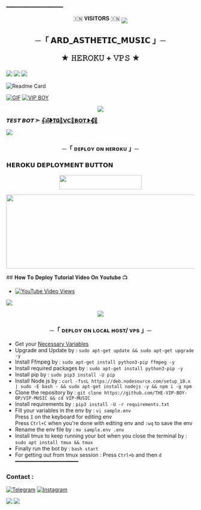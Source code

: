 ━━━━━━━━━━━━━━━━━━
<p align="center">
🇮🇳 𝐕𝐈𝐒𝐈𝐓𝐎𝐑𝐒 🇮🇳

<!--
**THE-VIP-BOY-OP/THE-VIP-BOY-OP** is a ✨ _special_ ✨ repository because its `README.md` (this file) appears on your GitHub profile.


<p align="center">
    <b>ᴠɪsɪᴛᴏʀs</b><br>
 -->    <img align="middle" src="https://profile-counter.glitch.me/ArdNeriw/count.svg" />
</p>




<h2 align="center">
    ─「 𝗔𝗥𝗗_𝗔𝗦𝗧𝗛𝗘𝗧𝗜𝗖_𝗠𝗨𝗦𝗜𝗖 」─

★ 𝙷𝙴𝚁𝙾𝙺𝚄 + 𝚅𝙿𝚂 ★
</h2>
<img src="https://readme-typing-svg.herokuapp.com?color=FF0000&width=420&lines=𝗔𝗥𝗗+_+𝗔𝗦𝗧𝗛𝗘𝗧𝗜𝗖+_+𝗠𝗨𝗦𝗜𝗖">


<img src="https://user-images.githubusercontent.com/73097560/115834477-dbab4500-a447-11eb-908a-139a6edaec5c.gif"> 
<img src="https://user-images.githubusercontent.com/73097560/115834477-dbab4500-a447-11eb-908a-139a6edaec5c.gif">

![Readme Card](https://github-readme-stats.vercel.app/api/pin/?username=ArdNeriw&repo=ARD-ASTHETIC-MUSIC&theme=flag-india)

[![GIF](https://github.com/THE-VIP-BOY-OP/VIP-MUSIC/blob/main/THE-VIP-BOY-OP.gif)](https://github.com/THE-VIP-BOY-OP)
   [![VIP BOY](https://github-stats-alpha.vercel.app/api?username=THE-VIP-BOY-OP "THE_VIP_BOY")](https://github-stats-alpha.vercel.app/api?username=THE-VIP-BOY-OP "THE_VIP_BOY")


<p align="center">
  <img src="https://te.legra.ph/file/7b51adb8645bb87510996.jpg">
</p>

**𝙏𝙀𝙎𝙏 𝘽𝙊𝙏 ➣ [𝄟ॐ❥𝗧𝗚🍷𝗩𝗖🌷𝗕𝗢𝗧❥𝄟⃟🥀](https://t.me/TG_VC_BOT)**



<img src="https://readme-typing-svg.herokuapp.com?color=FF0000&width=420&lines=⚠️𝗙𝗢𝗥𝗞+𝗧𝗛𝗜𝗦+𝗥𝗘𝗣𝗢+𝗙𝗜𝗥𝗦𝗧𝗟𝗬⚠️">


<h3 align="center">
    ─「 ᴅᴇᴩʟᴏʏ ᴏɴ ʜᴇʀᴏᴋᴜ 」─

<h3> 𝗛𝗘𝗥𝗢𝗞𝗨 𝗗𝗘𝗣𝗟𝗢𝗬𝗠𝗘𝗡𝗧 𝗕𝗨𝗧𝗧𝗢𝗡 </h3>
</h3>

<p align="center"><a href="https://dashboard.heroku.com/new?template=https://github.com/THE-VIP-BOY-OP/VIP-MUSIC"> <img src="https://img.shields.io/badge/Deploy%20On%20Heroku-bringle?style=for-the-badge&logo=heroku" width="220" height="38.45"/></a></p>
<p align="center"><a href="https://dashboard.heroku.com/new?template=https://github.com/THE-VIP-BOY-OP/VIP-MUSIC"> <img src="https://graph.org/file/7758e15f135e166b8637d.jpg" width="520" height="198.45"/></a></p>
## 𝐇𝐨𝐰 𝐓𝐨 𝐃𝐞𝐩𝐥𝐨𝐲 𝐓𝐮𝐭𝐨𝐫𝐢𝐚𝐥 𝐕𝐢𝐝𝐞𝐨 𝐎𝐧 𝐘𝐨𝐮𝐭𝐮𝐛𝐞 📺

- [![YouTube Video Views](https://img.shields.io/youtube/views/U8T5W3J1FNo?label=Tutorial+•+Heroku+•&style=social)](https://youtu.be/U8T5W3J1FNo)

<img src="https://readme-typing-svg.herokuapp.com?color=FF0000&width=420&lines=⚠️𝐈𝐟+𝐀𝐧𝐲+𝐄𝐫𝐫𝐨𝐫+𝐓𝐡𝐞𝐧+𝐒𝐞𝐧𝐝+𝐄𝐫𝐫𝐨𝐫+𝐈𝐧+𝐕𝐢𝐩+𝐃𝐦+...">
<p align="center">
<a href="https://telegram.me/THE_VIP_BOY"><img src="https://img.shields.io/badge/-☆𝐃𝐌 𝐓𝐎 𝐕𝐈𝐏 𝐁𝐎𝐘%20☆-blue.svg?style=for-the-badge&logo=Telegram"></a>
</p>
<h3 align="center">
    ─「 ᴅᴇᴩʟᴏʏ ᴏɴ ʟᴏᴄᴀʟ ʜᴏsᴛ/ ᴠᴘs 」─
</h3>

- Get your [Necessary Variables](https://github.com/THE-VIP-BOY-OP/VIP-MUSIC/blob/master/sample.env)
- Upgrade and Update by :
`sudo apt-get update && sudo apt-get upgrade -y`
- Install Ffmpeg by :
`sudo apt-get install python3-pip ffmpeg -y`
- Install required packages by :
`sudo apt-get install python3-pip -y`
- Install pip by :
`sudo pip3 install -U pip`
- Install Node js by :
`curl -fssL https://deb.nodesource.com/setup_18.x | sudo -E bash - && sudo apt-get install nodejs -y && npm i -g npm`
- Clone the repository by :
`git clone https://github.com/THE-VIP-BOY-OP/VIP-MUSIC && cd VIP-MUSIC`
- Install requirements by :
`pip3 install -U -r requirements.txt`
- Fill your variables in the env by :
`vi sample.env`<br>
Press `I` on the keyboard for editing env<br>
Press `Ctrl+C` when you're done with editing env and `:wq` to save the env<br>
- Rename the env file by :
`mv sample.env .env`
- Install tmux to keep running your bot when you close the terminal by :
`sudo apt install tmux && tmux`
- Finally run the bot by :
`bash start`
- For getting out from tmux session : Press `Ctrl+b` and then `d`<br>
━━━━━━━━━━━━━━━━━━━━
### Contact :
<a href="https://t.me/THE_VIP_BOY_OP"><img title="Telegram" src="https://img.shields.io/badge/Telegram-%23000000.svg?&style=for-the-badge&logo=telegram&logoColor=61DAFB"></a>
<a href="https://instagram.com/the.vip.boy"><img title="Instagram" src="https://img.shields.io/badge/instagram-%23E4405F.svg?&style=for-the-badge&logo=instagram&logoColor=white"></a>

<img src="https://user-images.githubusercontent.com/73097560/115834477-dbab4500-a447-11eb-908a-139a6edaec5c.gif">
<img src="https://user-images.githubusercontent.com/73097560/115834477-dbab4500-a447-11eb-908a-139a6edaec5c.gif">
